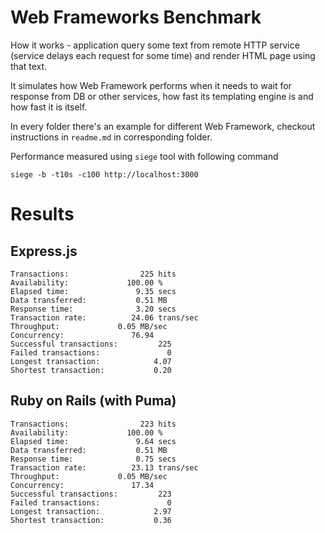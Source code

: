 # Web Frameworks Benchmark

How it works - application query some text from remote HTTP service (service delays each 
request for some time) and render HTML page using that text. 

It simulates how Web Framework performs when it needs to wait for response from DB or 
other services, how fast its templating engine is and how fast it is itself.

In every folder there's an example for different Web Framework, checkout instructions in `readme.md` in corresponding folder.

Performance measured using `siege` tool with following command

    siege -b -t10s -c100 http://localhost:3000

# Results

## Express.js

```
Transactions:		         225 hits
Availability:		      100.00 %
Elapsed time:		        9.35 secs
Data transferred:	        0.51 MB
Response time:		        3.20 secs
Transaction rate:	       24.06 trans/sec
Throughput:		        0.05 MB/sec
Concurrency:		       76.94
Successful transactions:         225
Failed transactions:	           0
Longest transaction:	        4.07
Shortest transaction:	        0.20
```

## Ruby on Rails (with Puma)

```
Transactions:		         223 hits
Availability:		      100.00 %
Elapsed time:		        9.64 secs
Data transferred:	        0.51 MB
Response time:		        0.75 secs
Transaction rate:	       23.13 trans/sec
Throughput:		        0.05 MB/sec
Concurrency:		       17.34
Successful transactions:         223
Failed transactions:	           0
Longest transaction:	        2.97
Shortest transaction:	        0.36
```